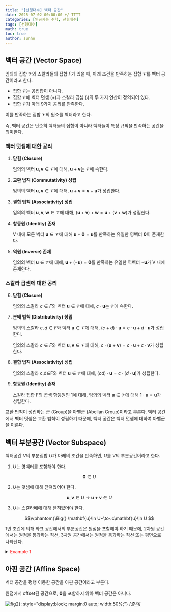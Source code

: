 ```yaml
---
title: "[선형대수] 벡터 공간"
date: 2025-07-02 00:00:00 +/-TTTT
categories: [인공지능 수학, 선형대수]
tags: [선형대수]
math: true
toc: true
author: sunho
---
```


## 벡터 공간 (Vector Space)

임의의 집합 $\mathcal{V}$와 스칼라들의 집합 $F$가 있을 때, 아래 조건을 만족하는 집합 $\mathcal{V}$를 벡터 공간이라고 한다.

- 집합 $\mathcal{V}$는 공집합이 아니다.
- 집합 $\mathcal{V}$에 벡터 덧셈 ($+$)과 스칼라 곱셈 ($\cdot$)의 두 가지 연산이 정의되어 있다.
- 집합 $\mathcal{V}$가 아래 9가지 공리를 만족한다.

이를 만족하는 집합 $\mathcal{V}$의 원소를 벡터라고 한다.

즉, 벡터 공간은 단순히 벡터들의 집합이 아니라 벡터들이 특정 규칙을 만족하는 공간을 의미한다.

### 벡터 덧셈에 대한 공리

1. **닫힘 (Closure)**

	임의의 벡터 $\mathbf{u}, \mathbf{v} \in \mathcal{V}$에 대해, $\mathbf{u} + \mathbf{v}$는 $\mathcal{V}$에 속한다.

2. **교환 법칙 (Commutativity) 성립**

	임의의 벡터 $\mathbf{u}, \mathbf{v} \in \mathcal{V}$에 대해, $\mathbf{u} + \mathbf{v} = \mathbf{v} + \mathbf{u}$가 성립한다.

3. **결합 법칙 (Associativity) 성립**

	임의의 벡터 $\mathbf{u}, \mathbf{v}, \mathbf{w} \in \mathcal{V}$에 대해, $(\mathbf{u} + \mathbf{v}) + \mathbf{w} = \mathbf{u} + (\mathbf{v} + \mathbf{w})$가 성립한다.

4. **항등원 (Identity) 존재**

	V 내에 모든 벡터 $\mathbf{u} \in \mathcal{V}$에 대해 $\mathbf{u} + \mathbf{0} = \mathbf{u}$를 만족하는 유일한 영벡터 $\mathbf{0}$이 존재한다.

5. **역원 (Inverse) 존재**

	임의의 벡터 $\mathbf{u} \in \mathcal{V}$에 대해, $\mathbf{u} + (-\mathbf{u}) = \mathbf{0}$를 만족하는 유일한 역벡터 $-\mathbf{u}$가 V 내에 존재한다.

### 스칼라 곱셈에 대한 공리

6. **닫힘 (Closure)**

	임의의 스칼라 $c\in F$와 벡터 $\mathbf{u} \in \mathcal{V}$에 대해, $c \cdot \mathbf{u}$는 $\mathcal{V}$에 속한다.

7. **분배 법칙 (Distributivity) 성립**

	임의의 스칼라 $c,d\in F$와 벡터 $\mathbf{u} \in \mathcal{V}$에 대해, $(c+d) \cdot \mathbf{u} = c \cdot \mathbf{u} + d \cdot \mathbf{u}$가 성립한다.

	임의의 스칼라 $c\in F$와 벡터 $\mathbf{u}, \mathbf{v} \in \mathcal{V}$에 대해, $c \cdot (\mathbf{u} + \mathbf{v}) = c \cdot \mathbf{u} + c \cdot \mathbf{v}$가 성립한다.

8. **결합 법칙 (Associativity) 성립**

	임의의 스칼라 c,d∈F와 벡터 $\mathbf{u} \in \mathcal{V}$에 대해, $(cd) \cdot \mathbf{u} = c \cdot (d \cdot \mathbf{u})$가 성립한다.

9. **항등원 (Identity) 존재**

	스칼라 집합 F의 곱셈 항등원인 1에 대해, 임의의 벡터 $\mathbf{u} \in \mathcal{V}$에 대해 $1 \cdot \mathbf{u} = \mathbf{u}$가 성립한다.

교환 법칙이 성립하는 군 (Group)을 아벨군 (Abelian Group)이라고 부른다. 벡터 공간에서 벡터 덧셈은 교환 법칙이 성립하기 때문에, 벡터 공간은 벡터 덧셈에 대하여 아벨군을 이룬다.

## 벡터 부분공간 (Vector Subspace)

벡터공간 $V$의 부분집합 $U$가 아래의 조건을 만족하면, $U$를 $V$의 부분공간이라고 한다.

1. $U$는 영벡터를 포함해야 한다.

	$$	\mathbf{0}\in U	$$
2. $U$는 덧셈에 대해 닫혀있어야 한다.

	$$	\mathbf{u},\mathbf{v}\in U~\to~\mathbf{u+v}\in U	$$
3. $U$는 스칼라배에 대해 닫혀있어야 한다.

	$$\vphantom{\Big(}	\mathbf{u}\in U~\to~c\mathbf{u}\in U	$$

1번 조건에 의해 좌표 공간에서의 부분공간은 원점을 포함해야 하기 때문에, 2차원 공간에서는 원점을 통과하는 직선, 3차원 공간에서는 원점을 통과하는 직선 또는 평면으로 나타난다.

<details>
<summary><font color='#FF0000'>Example 1</font></summary>
<div markdown="1">

![fig1](mlm/2-1.png){: style="display:block; margin:0 auto; width:80%;"}
_출처: Deisenroth, Faisal, & Ong, <i>Mathematics for Machine Learning</i>_

---

**1. 첫 번째 그림**

(2)번, (3)번 조건을 만족하지 못하므로, $\mathbb{R}^2$의 부분공간이 아니다.

예를 들어, 그림에서 축과 만나는 지점의 좌표를 $\pm1$이라고 가정하자.

집합 내에 존재하는 벡터 $\mathbf{u}=(1,0)$와 $\mathbf{v}=(1,1)$에 대해, $\mathbf{u}+\mathbf{v}=(2,1)$ , $2\mathbf{u}=(2,0)$이 되어 해당 집합을 벗어나게 된다.

**2. 두 번째 그림**

(1)번, (2)번, (3)번 조건을 만족하지 못하므로, $\mathbb{R}^2$의 부분공간이 아니다.

예를 들어, 그림의 직선의 방정식이 $y=x+1$이라고 가정하자.

집합 내에 존재하는 벡터 $\mathbf{u}=(0,1)$와 $\mathbf{v}=(-1,0)$에 대해, $\mathbf{u}+\mathbf{v}=(-1,1)$ , $2\mathbf{u}=(0,2)$가 되어 해당 집합을 벗어나게 된다.

**3. 세 번째 그림**

(2)번 조건을 만족하지 못하므로, $\mathbb{R}^2$의 부분공간이 아니다.

예를 들어, 그림의 두 직선의 방정식이 각각 $y=2x$ , $y=\frac{1}{2}x$라고 가정하자.

집합 내에 존재하는 벡터 $\mathbf{u}=(4,2)$와 $\mathbf{v}=(-2,-4)$에 대해, $\mathbf{u}+\mathbf{v}=(2,-2)$가 되어 해당 집합을 벗어나게 된다.

**4. 네 번째 그림**

모든 조건을 다 만족하므로, $\mathbb{R}^2$의 부분공간이다.

---

</div>
</details>

## 아핀 공간 (Affine Space)

벡터 공간을 평행 이동한 공간을 아핀 공간이라고 부른다.

원점에서 offset된 공간으로, $\mathbf0$을 포함하지 않아 벡터 공간은 아니다.

![fig2](mlm/2-2.png){: style="display:block; margin:0 auto; width:50%;"}
_[[출처]](https://en.wikipedia.org/wiki/Affine_space)_
